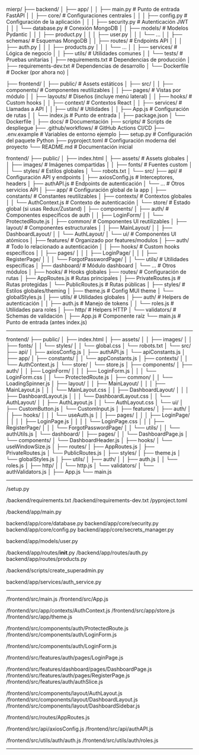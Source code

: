 mierp/
├── backend/
│   ├── app/
│   │   ├── main.py                  # Punto de entrada FastAPI
│   │   ├── core/                    # Configuraciones centrales
│   │   │   ├── config.py            # Configuración de la aplicación
│   │   │   ├── security.py          # Autenticación JWT
│   │   │   └── database.py          # Conexión MongoDB
│   │   ├── models/                  # Modelos Pydantic
│   │   │   ├── product.py
│   │   │   ├── user.py
│   │   │   └── ...
│   │   ├── schemas/                 # Esquemas MongoDB
│   │   ├── routes/                  # Endpoints API
│   │   │   ├── auth.py
│   │   │   ├── products.py
│   │   │   └── ...
│   │   ├── services/                # Lógica de negocio
│   │   ├── utils/                   # Utilidades comunes
│   │   └── tests/                   # Pruebas unitarias
│   ├── requirements.txt             # Dependencias de producción
│   ├── requirements-dev.txt         # Dependencias de desarrollo
│   └── Dockerfile                   # Docker (por ahora no)
│


├── frontend/
│   ├── public/                      # Assets estáticos
│   ├── src/
│   │   ├── components/              # Componentes reutilizables
│   │   ├── pages/                   # Vistas por módulo
│   │   ├── layouts/                 # Diseños (incluye menú lateral)
│   │   ├── hooks/                   # Custom hooks
│   │   ├── context/                 # Contextos React
│   │   ├── services/                # Llamadas a API
│   │   ├── utils/                   # Utilidades
│   │   ├── App.js                   # Configuración de rutas
│   │   └── index.js                 # Punto de entrada
│   ├── package.json
│   └── Dockerfile
│
├── docs/                            # Documentación
├── scripts/                         # Scripts de despliegue
├── .github/workflows/               # GitHub Actions CI/CD
├── .env.example                     # Variables de entorno ejemplo
├── setup.py                         # Configuración del paquete Python
├── pyproject.toml                   # Configuración moderna del proyecto
└── README.md                        # Documentación inicial



frontend/
├── public/
│   ├── index.html
│   ├── assets/            # Assets globales
│   │   ├── images/        # Imágenes compartidas
│   │   ├── fonts/         # Fuentes custom
│   │   └── styles/        # Estilos globales
│   └── robots.txt
│
└── src/
    ├── api/               # Configuración API y endpoints
    │   ├── axiosConfig.js # Interceptores, headers
    │   ├── authAPI.js     # Endpoints de autenticación
    │   └── ...           # Otros servicios API
    │
    ├── app/               # Configuración global de la app
    │   ├── constants/     # Constantes reutilizables
    │   ├── contexts/      # Contextos globales
    │   │   └── AuthContext.js # Contexto de autenticación
    │   └── store/         # Estado global (si usas Redux/Zustand)
    │
    ├── components/
    │   ├── auth/          # Componentes específicos de auth
    │   │   ├── LoginForm/
    │   │   └── ProtectedRoute.js
    │   ├── common/        # Componentes UI reutilizables
    │   ├── layout/        # Componentes estructurales
    │   │   ├── MainLayout/
    │   │   ├── DashboardLayout/
    │   │   └── AuthLayout/
    │   └── ui/           # Componentes UI atómicos
    │
    ├── features/          # Organizado por features/modulos
    │   ├── auth/          # Todo lo relacionado a autenticación
    │   │   ├── hooks/     # Custom hooks específicos
    │   │   ├── pages/
    │   │   │   ├── LoginPage/
    │   │   │   ├── RegisterPage/
    │   │   │   └── ForgotPasswordPage/
    │   │   └── utils/     # Utilidades específicas
    │   ├── dashboard/     # Módulo dashboard
    │   └── ...           # Otros módulos
    │
    ├── hooks/             # Hooks globales
    ├── routes/            # Configuración de rutas
    │   ├── AppRoutes.js   # Rutas principales
    │   ├── PrivateRoutes.js # Rutas protegidas
    │   └── PublicRoutes.js # Rutas públicas
    │
    ├── styles/           # Estilos globales/theming
    │   ├── theme.js       # Config MUI theme
    │   └── globalStyles.js
    │
    ├── utils/            # Utilidades globales
    │   ├── auth/         # Helpers de autenticación
    │   │   ├── auth.js   # Manejo de tokens
    │   │   └── roles.js # Utilidades para roles
    │   ├── http/         # Helpers HTTP
    │   └── validators/   # Schemas de validación
    │
    ├── App.js            # Componente raíz
    └── main.js           # Punto de entrada (antes index.js)


----------------------------------

frontend/
├── public/
│   ├── index.html
│   ├── assets/
│   │   ├── images/
│   │   ├── fonts/
│   │   └── styles/
│   │       └── global.css
│   └── robots.txt
│
└── src/
    ├── api/
    │   ├── axiosConfig.js
    │   ├── authAPI.js
    │   └── apiConstants.js
    │
    ├── app/
    │   ├── constants/
    │   │   └── appConstants.js
    │   ├── contexts/
    │   │   └── AuthContext.js
    │   └── store/
    │       └── store.js
    │
    ├── components/
    │   ├── auth/
    │   │   ├── LoginForm/
    │   │   │   ├── LoginForm.js
    │   │   │   └── LoginForm.css
    │   │   └── ProtectedRoute.js
    │   ├── common/
    │   │   └── LoadingSpinner.js
    │   ├── layout/
    │   │   ├── MainLayout/
    │   │   │   ├── MainLayout.js
    │   │   │   └── MainLayout.css
    │   │   ├── DashboardLayout/
    │   │   │   ├── DashboardLayout.js
    │   │   │   └── DashboardLayout.css
    │   │   └── AuthLayout/
    │   │       ├── AuthLayout.js
    │   │       └── AuthLayout.css
    │   └── ui/
    │       ├── CustomButton.js
    │       └── CustomInput.js
    │
    ├── features/
    │   ├── auth/
    │   │   ├── hooks/
    │   │   │   └── useAuth.js
    │   │   ├── pages/
    │   │   │   ├── LoginPage/
    │   │   │   │   ├── LoginPage.js
    │   │   │   │   └── LoginPage.css
    │   │   │   ├── RegisterPage/
    │   │   │   └── ForgotPasswordPage/
    │   │   └── utils/
    │   │       └── authUtils.js
    │   └── dashboard/
    │       ├── pages/
    │       │   └── DashboardPage.js
    │       └── components/
    │           └── DashboardHeader.js
    │
    ├── hooks/
    │   └── useWindowSize.js
    │
    ├── routes/
    │   ├── AppRoutes.js
    │   ├── PrivateRoutes.js
    │   └── PublicRoutes.js
    │
    ├── styles/
    │   ├── theme.js
    │   └── globalStyles.js
    │
    ├── utils/
    │   ├── auth/
    │   │   ├── auth.js
    │   │   └── roles.js
    │   ├── http/
    │   │   └── http.js
    │   └── validators/
    │       └── authValidators.js
    │
    ├── App.js
    └── main.js



-----------------------------------

/setup.py



/backend/requirements.txt
/backend/requirements-dev.txt 
/pyproject.toml

/backend/app/main.py

backend/app/core/database.py
backend/app/core/security.py
backend/app/core/config.py
backend/app/core/secrets_manager.py

backend/app/models/user.py

/backend/app/routes/__init__.py
/backend/app/routes/auth.py
backend/app/routes/products.py

/backend/scripts/create_superadmin.py

backend/app/services/auth_service.py


----------------------------------

/frontend/src/main.js
/frontend/src/App.js


/frontend/src/app/contexts/AuthContext.js
/frontend/src/app/store.js
/frontend/src/app/theme.js

/frontend/src/components/auth/ProtectedRoute.js
/frontend/src/components/auth/LoginForm.js

/frontend/src/components/auth/LoginForm.js

/frontend/src/features/auth/pages/LoginPage.js

/frontend/src/features/dashboard/pages/DashboardPage.js
/frontend/src/features/auth/pages/RegisterPage.js
/frontend/src/features/auth/authSlice.js


/frontend/src/components/layout/AuthLayout.js
/frontend/src/components/layout/DashboardLayout.js
/frontend/src/components/layout/DashboardSidebar.js

/frontend/src/routes/AppRoutes.js

/frontend/src/api/axiosConfig.js
/frontend/src/api/authAPI.js

/frontend/src/utils/auth/auth.js
/frontend/src/utils/auth/roles.js



----------------------------